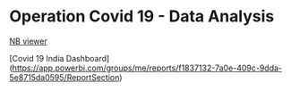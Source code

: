 # Operation Covid 19 - Data Analysis

[NB viewer](https://nbviewer.jupyter.org/github/Shreyas285/covid-19/blob/main/Covid_19.ipynb) 

[Covid 19 India Dashboard] (https://app.powerbi.com/groups/me/reports/f1837132-7a0e-409c-9dda-5e8715da0595/ReportSection)
